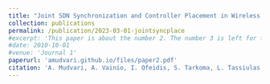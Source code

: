 ```yaml
---
title: "Joint SDN Synchronization and Controller Placement in Wireless Networks using Deep Reinforcement Learning"
collection: publications
permalink: /publication/2023-03-01-jointsyncplace
#excerpt: 'This paper is about the number 2. The number 3 is left for future work.'
#date: 2010-10-01
#venue: 'Journal 1'
paperurl: 'amudvari.github.io/files/paper2.pdf'
citation: 'A. Mudvari, A. Vainio, I. Ofeidis, S. Tarkoma, L. Tassiulas, "Joint SDN Synchronization and Controller Placement in Wireless Networks using Deep Reinforcement Learning", arXiv preprint arXiv:2311.05739 (2023), IEEE/IFIP Network Operations and Management Symposium (NOMS), 2024, to appear'
---
```





